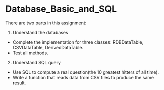 # Database_Basic_and_SQL

There are two parts in this assignment:
1. Understand the databases
- Complete the implementation for three classes: RDBDataTable, CSVDataTable, DerivedDataTable.
- Test all methods.
2. Understand SQL query
- Use SQL to compute a real question(the 10 greatest hitters of all time). 
- Write a function that reads data from CSV files to produce the same result.
